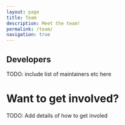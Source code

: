 ```yaml
---
layout: page
title: Team
description: Meet the team!
permalink: /team/
navigation: true
---
```


## Developers

TODO: include list of maintainers etc here

# Want to get involved?

TODO: Add details of how to get involed
